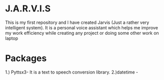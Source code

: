 # J.A.R.V.I.S
This is my first repository and I have created Jarvis (Just a rather very intelligent system). It is a personal voice assistant which helps me improve my work efficiency while creating any project or doing some other work on laptop
# Packages
1.) Pyttsx3- It is a text to speech conversion library.
2.)datetime - 


